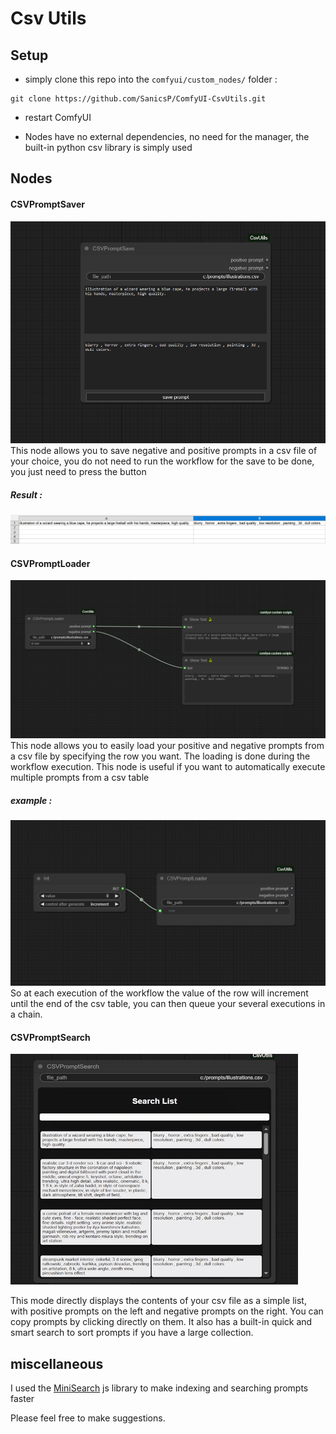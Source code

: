 # Csv Utils



## Setup

- simply clone this repo into the `comfyui/custom_nodes/` folder : 

```
git clone https://github.com/SanicsP/ComfyUI-CsvUtils.git
```

- restart ComfyUI

- Nodes have no external dependencies, no need for the manager, the built-in python csv library is simply used

## Nodes 

#### CSVPromptSaver
![prompt saver](assets/images/prompt-saver.png "Prompt Saver")
This node allows you to save negative and positive prompts in a csv file of your choice, you do not need to run the workflow for the save to be done, you just need to press the button

##### Result  : 
![prompt saver](assets/images/result1.png "Prompt Saver result")

#### CSVPromptLoader
![prompt saver](assets/images/prompt-loader1.png "Prompt Loader node")
This node allows you to easily load your positive and negative prompts from a csv file by specifying the row you want. The loading is done during the workflow execution. This node is useful if you want to automatically execute multiple prompts from a csv table

##### example : 
![prompt saver](assets/images/prompt-loader2.png "Prompt Loader node")
So at each execution of the workflow the value of the row will increment until the end of the csv table, you can then queue your several executions in a chain.

#### CSVPromptSearch

![](assets/videos/prompt-search2.gif "Prompt Loader node")

This mode directly displays the contents of your csv file as a simple list, with positive prompts on the left and negative prompts on the right. You can copy prompts by clicking directly on them. It also has a built-in quick and smart search to sort prompts if you have a large collection.

## miscellaneous

I used the [MiniSearch](https://github.com/lucaong/minisearch) js library to make indexing and searching prompts faster

Please feel free to make suggestions.